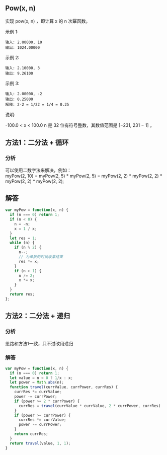 ## Pow(x, n)

实现 pow(x, n) ，即计算 x 的 n 次幂函数。

示例 1:

```
输入: 2.00000, 10
输出: 1024.00000
```

示例 2:

```
输入: 2.10000, 3
输出: 9.26100
```

示例 3:

```
输入: 2.00000, -2
输出: 0.25000
解释: 2-2 = 1/22 = 1/4 = 0.25
```

说明:

-100.0 < x < 100.0
n 是 32 位有符号整数，其数值范围是 [−231, 231 − 1] 。

## 方法1：二分法 + 循环
### 分析
可以使用二数字法来解决，例如：  
myPow(2, 10) = myPow(2, 5) * myPow(2, 5) = myPow(2, 2) * myPow(2, 2) * myPow(2, 2) * myPow(2, 2);  


## 解答
```javascript
var myPow = function(x, n) {
  if (n === 0) return 1;
  if (n < 0) {
    n = -n;
    x = 1 / x;
  }
  let res = 1;
  while (n) {
    if (n % 2) {
      n--;
      // 为单数的时候收集结果
      res *= x;
    }
    if (n > 1) {
      n /= 2;
      x *= x;
    }
  }
  return res;
};
```

## 方法2：二分法 + 递归
### 分析
思路和方法1一致，只不过改用递归

### 解答
```javascript
var myPow = function(x, n) {
  if (n === 0) return 1;
  let value = n < 0 ? 1/x : x;
  let power = Math.abs(n);
  function travel(currValue, currPower, currRes) {
    currRes *= currValue;
    power -= currPower;
    if (power >= 2 * currPower) {
      currRes = travel(currValue * currValue, 2 * currPower, currRes)
    }
    if (power >= currPower) {
      currRes *= currValue;
      power -= currPower;
    }
    return currRes;
  }
  return travel(value, 1, 1);
}
```
